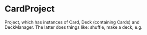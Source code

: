 # CardProject
Project, which has instances of Card, Deck (containing Cards) and DeckManager. The latter does things like: shuffle, make a deck, e.g.
